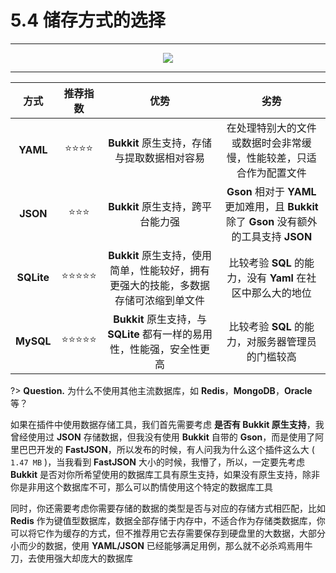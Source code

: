 # 5.4 储存方式的选择

---

<center><img src="https://i.loli.net/2020/07/27/1dc3K4lWRXpPZAO.png"></center>

---

**方式**|**推荐指数**|**优势**|**劣势**
:-:|:-:|:-:|:-:
**YAML**|⭐⭐⭐⭐|**Bukkit** 原生支持，存储与提取数据相对容易|在处理特别大的文件或数据时会非常缓慢，性能较差，只适合作为配置文件
**JSON**|⭐⭐⭐|**Bukkit** 原生支持，跨平台能力强|**Gson** 相对于 **YAML** 更加难用，且 **Bukkit** 除了 **Gson** 没有额外的工具支持 **JSON**
**SQLite**|⭐⭐⭐⭐⭐|**Bukkit** 原生支持，使用简单，性能较好，拥有更强大的技能，多数据存储可浓缩到单文件|比较考验 **SQL** 的能力，没有 **Yaml** 在社区中那么大的地位
**MySQL**|⭐⭐⭐⭐⭐|**Bukkit** 原生支持，与 **SQLite** 都有一样的易用性，性能强，安全性更高|比较考验 **SQL** 的能力，对服务器管理员的门槛较高

?> **Question.** 为什么不使用其他主流数据库，如 **Redis**，**MongoDB**，**Oracle** 等？

如果在插件中使用数据存储工具，我们首先需要考虑 **是否有 Bukkit 原生支持**，我曾经使用过 **JSON** 存储数据，但我没有使用 **Bukkit** 自带的 **Gson**，而是使用了阿里巴巴开发的 **FastJSON**，所以发布的时候，有人问我为什么这个插件这么大 ( `1.47 MB` )，当我看到 **FastJSON** 大小的时候，我懵了，所以，一定要先考虑 **Bukkit** 是否对你所希望使用的数据库工具有原生支持，如果没有原生支持，除非你是非用这个数据库不可，那么可以酌情使用这个特定的数据库工具

同时，你还需要考虑你需要存储的数据的类型是否与对应的存储方式相匹配，比如 **Redis** 作为键值型数据库，数据全部存储于内存中，不适合作为存储类数据库，你可以将它作为缓存的方式，但不推荐用它去存需要保存到硬盘里的大数据，大部分小而少的数据，使用 **YAML/JSON** 已经能够满足用例，那么就不必杀鸡焉用牛刀，去使用强大却庞大的数据库
